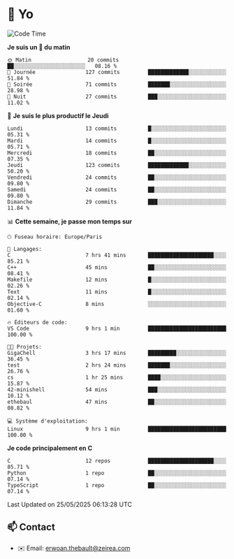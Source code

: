 # 👋 Yo

<!--START_SECTION:waka-->
![Code Time](http://img.shields.io/badge/Code%20Time-53%20hrs%2026%20mins-blue)

**Je suis un 🐤 du matin** 

```text
🌞 Matin                  20 commits          ██░░░░░░░░░░░░░░░░░░░░░░░   08.16 % 
🌆 Journée                127 commits         █████████████░░░░░░░░░░░░   51.84 % 
🌃 Soirée                 71 commits          ███████░░░░░░░░░░░░░░░░░░   28.98 % 
🌙 Nuit                   27 commits          ███░░░░░░░░░░░░░░░░░░░░░░   11.02 % 
```
📅 **Je suis le plus productif le Jeudi** 

```text
Lundi                    13 commits          █░░░░░░░░░░░░░░░░░░░░░░░░   05.31 % 
Mardi                    14 commits          █░░░░░░░░░░░░░░░░░░░░░░░░   05.71 % 
Mercredi                 18 commits          ██░░░░░░░░░░░░░░░░░░░░░░░   07.35 % 
Jeudi                    123 commits         █████████████░░░░░░░░░░░░   50.20 % 
Vendredi                 24 commits          ██░░░░░░░░░░░░░░░░░░░░░░░   09.80 % 
Samedi                   24 commits          ██░░░░░░░░░░░░░░░░░░░░░░░   09.80 % 
Dimanche                 29 commits          ███░░░░░░░░░░░░░░░░░░░░░░   11.84 % 
```


📊 **Cette semaine, je passe mon temps sur** 

```text
🕑︎ Fuseau horaire: Europe/Paris

💬 Langages: 
C                        7 hrs 41 mins       █████████████████████░░░░   85.21 % 
C++                      45 mins             ██░░░░░░░░░░░░░░░░░░░░░░░   08.41 % 
Makefile                 12 mins             █░░░░░░░░░░░░░░░░░░░░░░░░   02.26 % 
Text                     11 mins             █░░░░░░░░░░░░░░░░░░░░░░░░   02.14 % 
Objective-C              8 mins              ░░░░░░░░░░░░░░░░░░░░░░░░░   01.60 % 

🔥 Éditeurs de code: 
VS Code                  9 hrs 1 min         █████████████████████████   100.00 % 

🐱‍💻 Projets: 
GigaChell                3 hrs 17 mins       █████████░░░░░░░░░░░░░░░░   36.45 % 
test                     2 hrs 24 mins       ███████░░░░░░░░░░░░░░░░░░   26.76 % 
cs                       1 hr 25 mins        ████░░░░░░░░░░░░░░░░░░░░░   15.87 % 
42-minishell             54 mins             ███░░░░░░░░░░░░░░░░░░░░░░   10.12 % 
ethebaul                 47 mins             ██░░░░░░░░░░░░░░░░░░░░░░░   08.82 % 

💻 Système d'exploitation: 
Linux                    9 hrs 1 min         █████████████████████████   100.00 % 
```

**Je code principalement en C** 

```text
C                        12 repos            █████████████████████░░░░   85.71 % 
Python                   1 repo              ██░░░░░░░░░░░░░░░░░░░░░░░   07.14 % 
TypeScript               1 repo              ██░░░░░░░░░░░░░░░░░░░░░░░   07.14 % 
```




 Last Updated on 25/05/2025 06:13:28 UTC
<!--END_SECTION:waka-->

## 📫 Contact

- ✉️ Email: erwoan.thebault@zeirea.com

